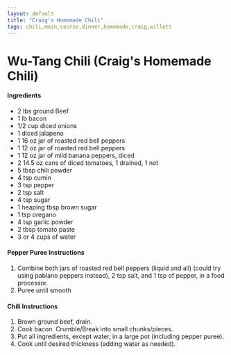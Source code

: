 ```yaml
---
layout: default
title: "Craig's Homemade Chili"
tags: chili,main,course,dinner,homemade,craig,willett
---
```

# Wu-Tang Chili (Craig's Homemade Chili)

#### Ingredients
- 2 lbs ground Beef
- 1 lb bacon
- 1/2 cup diced onions
- 1 diced jalapeno
- 1 16 oz jar of roasted red bell peppers
- 1 12 oz jar of roasted red bell peppers
- 1 12 oz jar of mild banana peppers, diced
- 2 14.5 oz cans of diced tomatoes, 1 drained, 1 not
- 5 tbsp chili powder
- 4 tsp cumin
- 3 tsp pepper
- 2 tsp salt
- 4 tsp sugar
- 1 heaping tbsp brown sugar
- 1 tsp oregano
- 4 tsp garlic powder
- 2 tbsp tomato paste
- 3 or 4 cups of water

#### Pepper Puree Instructions
1. Combine both jars of roasted red bell peppers (liquid and all) (could try using pablano peppers instead), 2 tsp salt, and 1 tsp of pepper, in a food processor.
2. Puree until smooth

#### Chili Instructions
1. Brown ground beef, drain.
2. Cook bacon. Crumble/Break into small chunks/pieces.
2. Put all ingredients, except water, in a large pot (including pepper puree).
3. Cook until desired thickness (adding water as needed). 
